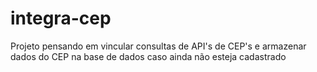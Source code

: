 # integra-cep
Projeto pensando em vincular consultas de API's de CEP's e armazenar dados do CEP na base de dados caso ainda não esteja cadastrado
